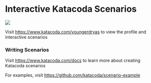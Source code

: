 # Interactive Katacoda Scenarios

[![](http://shields.katacoda.com/katacoda/youngerdryas/count.svg)](https://www.katacoda.com/youngerdryas "Get your profile on Katacoda.com")

Visit https://www.katacoda.com/youngerdryas to view the profile and interactive scenarios

### Writing Scenarios
Visit https://www.katacoda.com/docs to learn more about creating Katacoda scenarios

For examples, visit https://github.com/katacoda/scenario-example
